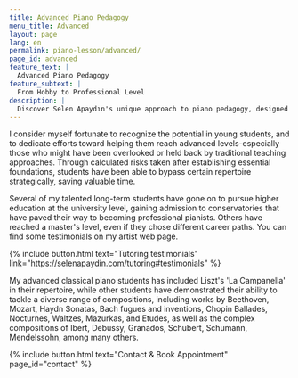 ```yaml
---
title: Advanced Piano Pedagogy
menu_title: Advanced
layout: page
lang: en
permalink: piano-lesson/advanced/
page_id: advanced
feature_text: |
  Advanced Piano Pedagogy
feature_subtext: |
  From Hobby to Professional Level
description: |
  Discover Selen Apaydın's unique approach to piano pedagogy, designed to help amateur pianists achieve professional-level skills. Learn about her experience teaching advanced repertoire to non-conservatory students and her methods for overcoming technical challenges. #PianoEducation #AdvancedPianoTechnique
---
```


I consider myself fortunate to recognize the potential in young students, and to dedicate efforts toward helping them reach advanced levels-especially those who might have been overlooked or held back by traditional teaching approaches. Through calculated risks taken after establishing essential foundations, students have been able to bypass certain repertoire strategically, saving valuable time. 

Several of my talented long-term students have gone on to pursue higher education at the university level, gaining admission to conservatories that have paved their way to becoming professional pianists. Others have reached a master's level, even if they chose different career paths. You can find some testimonials on my artist web page. 

{% include button.html text="Tutoring testimonials" link="https://selenapaydin.com/tutoring#testimonials" %} 

My advanced classical piano students has included Liszt's 'La Campanella' in their repertoire, while other students have demonstrated their ability to tackle a diverse range of compositions, including works by Beethoven, Mozart, Haydn Sonatas, Bach fugues and inventions, Chopin Ballades, Nocturnes, Waltzes, Mazurkas, and Etudes, as well as the complex compositions of Ibert, Debussy, Granados, Schubert, Schumann, Mendelssohn, among many others.

{% include button.html text="Contact & Book Appointment" page_id="contact" %} 